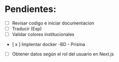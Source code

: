 # Pendientes:

- [ ] Revisar codigo e iniciar documentacion
- [ ] Traducir (Esp)
- [ ] Validar colores institucionales
- [ x ] Implentar docker -BD - Prisma
- [ ] Obtener datos según el rol del usuario en Next.js
